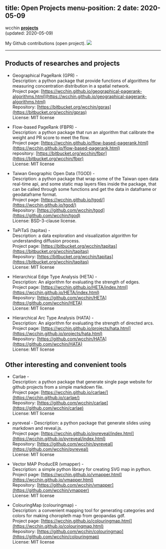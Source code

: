 
title: Open Projects
menu-position: 2
date: 2020-05-09
---

wcchin **[projects](/projects)**  
(updated: 2020-05-09)

My Github contributions (open project). 
<a href="https://github.com/wcchin" target="_blank"><img src="https://grass-graph.moshimo.works/images/wcchin.png" > </a>

---

## Products of researches and projects
- Geographical PageRank (GPR) -  
  Description: a python package that provide functions of algorithms for measuring concentration distribution in a spatial network.  
  Project page: [https://wcchin.github.io/geographical-pagerank-algorithms.html](https://wcchin.github.io/geographical-pagerank-algorithms.html)  
  Repository: [https://bitbucket.org/wcchin/gpras](https://bitbucket.org/wcchin/gpras)  
  License: MIT license  

- Flow-based PageRank (FBPR) -  
  Description: a python package that run an algorithm that calibrate the weight and PR score to meet the flow.  
  Project page: [https://wcchin.github.io/flow-based-pagerank.html](https://wcchin.github.io/flow-based-pagerank.html)  
  repository: [https://bitbucket.org/wcchin/fbpr](https://bitbucket.org/wcchin/fbpr)  
  License: MIT license  

- Taiwan Geographic Open Data (TGOD) -  
  Description: a python package that wrap some of the Taiwan open data real-time api, and some static map layers files inside the package, that can be called through some functions and get the data in dataframe  or geodataframe format.  
  Project page: [https://wcchin.github.io/tgod/](https://wcchin.github.io/tgod/)  
  Repository: [https://github.com/wcchin/tgod](https://github.com/wcchin/tgod)  
  License: BSD-3-clause license.

- TaPiTaS (tapitas) -  
  Description: a data exploration and visualization algorithm for understanding diffusion process.  
  Project page: [https://bitbucket.org/wcchin/tapitas](https://bitbucket.org/wcchin/tapitas)  
  Repository: [https://bitbucket.org/wcchin/tapitas](https://bitbucket.org/wcchin/tapitas)  
  License: MIT license  

- Hierarchical Edge Type Analysis (HETA) -  
  Description: An algorithm for evaluating the strength of edges.  
  Project page: [https://wcchin.github.io/HETA/index.html](https://wcchin.github.io/HETA/index.html)  
  Repository: [https://github.com/wcchin/HETA](https://github.com/wcchin/HETA)  
  License: MIT license  

- Hierarchical Arc Type Analysis (HATA) -  
  Description: An algorithm for evaluating the strength of directed arcs.  
  Project page: [https://wcchin.github.io/projects/hata.html](https://wcchin.github.io/projects/hata.html)  
  Repository: [https://github.com/wcchin/HATA](https://github.com/wcchin/HATA)  
  License: MIT license  


## Other interesting and convenient tools 
- Carlae -  
  Description: a python package that generate single page website for github projects from a simple markdown file.  
  Project page: [https://wcchin.github.io/carlae/](https://wcchin.github.io/carlae/)   
  Repository: [https://github.com/wcchin/carlae](https://github.com/wcchin/carlae)  
  License: MIT license  

- pyreveal - 
  Description: a python package that generate slides using markdown and reveal.js.  
  Project page: [https://wcchin.github.io/pyreveal/index.html](https://wcchin.github.io/pyreveal/index.html)   
  Repository: [https://github.com/wcchin/pyreveal](https://github.com/wcchin/pyreveal)  
  License: MIT license  

- Vector MAP ProducER (vmapper) -  
  Description: a simple python library for creating SVG map in python.  
  Project page: [https://wcchin.github.io/vmapper.html](https://wcchin.github.io/vmapper.html)  
  Repository: [https://github.com/wcchin/vmapper](https://github.com/wcchin/vmapper)  
  License: MIT license  

- ColouringMap (colouringmap) -  
  Description: a convenient mapping tool for generating categories and colors for making choropleth map from geopandas gdf.  
  Project page: [https://wcchin.github.io/colouringmap.html](https://wcchin.github.io/colouringmap.html)  
  Repository: [https://github.com/wcchin/colouringmap](https://github.com/wcchin/colouringmap)  
  License: MIT license  

